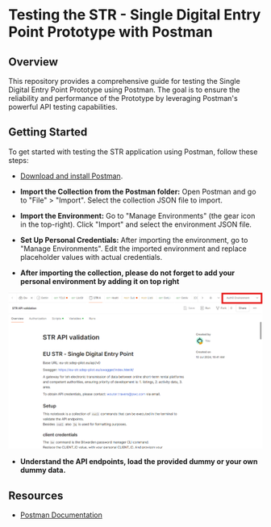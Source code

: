# Testing the STR - Single Digital Entry Point Prototype with Postman  
  
## Overview  
This repository provides a comprehensive guide for testing the Single Digital Entry Point Prototype using Postman. The goal is to ensure the reliability and performance of the Prototype by leveraging Postman's powerful API testing capabilities. 
  
## Getting Started  
To get started with testing the STR application using Postman, follow these steps:  
- [Download and install Postman](https://www.postman.com/downloads/).  

- **Import the Collection from the Postman folder:**
Open Postman and go to "File" > "Import".
Select the collection JSON file to import.

- **Import the Environment:**
Go to "Manage Environments" (the gear icon in the top-right).
Click "Import" and select the environment JSON file.

- **Set Up Personal Credentials:**
After importing the environment, go to "Manage Environments". 
Edit the imported environment and replace placeholder values with actual credentials.

- **After importing the collection, please do not forget to add your personal environment by adding it on top right**
<p align="center">
  <img src="images/setting_environment.png" alt="STR framework">
</p>

- **Understand the API endpoints, load the provided dummy or your own dummy data.**
  
## Resources  
- [Postman Documentation](https://learning.postman.com/docs/getting-started/introduction/)  

